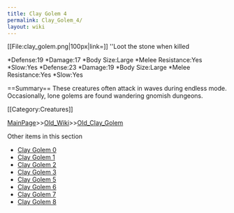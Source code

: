 ```yaml
---
title: Clay Golem 4
permalink: Clay_Golem_4/
layout: wiki
---
```

[[File:clay_golem.png|100px|link=]]
''Loot the stone when killed

*Defense:19
*Damage:17
*Body Size:Large
*Melee Resistance:Yes
*Slow:Yes
*Defense:23
*Damage:19
*Body Size:Large
*Melee Resistance:Yes
*Slow:Yes

==Summary==
These creatures often attack in waves during endless mode. Occasionally, lone golems are found wandering gnomish dungeons.

[[Category:Creatures]]

[MainPage](/keeperrl_wiki/ "wikilink")>>[Old_Wiki](/keeperrl_wiki/Old_Wiki "wikilink")>>[Old_Clay_Golem](/keeperrl_wiki/Old_Clay_Golem "wikilink")

Other items in this section
-    [Clay Golem 0](/keeperrl_wiki/Clay_Golem_0 "wikilink")
-    [Clay Golem 1](/keeperrl_wiki/Clay_Golem_1 "wikilink")
-    [Clay Golem 2](/keeperrl_wiki/Clay_Golem_2 "wikilink")
-    [Clay Golem 3](/keeperrl_wiki/Clay_Golem_3 "wikilink")
-    [Clay Golem 5](/keeperrl_wiki/Clay_Golem_5 "wikilink")
-    [Clay Golem 6](/keeperrl_wiki/Clay_Golem_6 "wikilink")
-    [Clay Golem 7](/keeperrl_wiki/Clay_Golem_7 "wikilink")
-    [Clay Golem 8](/keeperrl_wiki/Clay_Golem_8 "wikilink")
